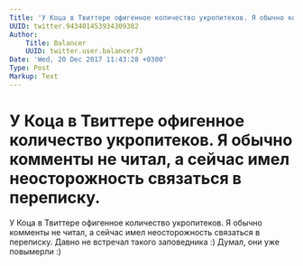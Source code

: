 ```yaml
---
Title: 'У Коца в Твиттере офигенное количество укропитеков. Я обычно комменты не читал, а сейчас имел неосторожность связаться в переписку.'
UUID: twitter.943401453934309382
Author:
    Title: Balancer
    UUID: twitter.user.balancer73
Date: 'Wed, 20 Dec 2017 11:43:28 +0300'
Type: Post
Markup: Text
---
```


# У Коца в Твиттере офигенное количество укропитеков. Я обычно комменты не читал, а сейчас имел неосторожность связаться в переписку.

У Коца в Твиттере офигенное количество укропитеков. Я обычно
комменты не читал, а сейчас имел неосторожность связаться в
переписку. Давно не встречал такого заповедника :) Думал,
они уже повымерли :)